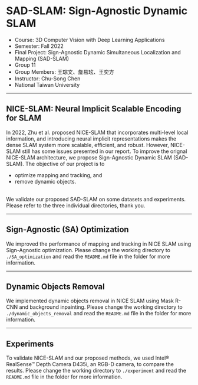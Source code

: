# SAD-SLAM: Sign-Agnostic Dynamic SLAM


* Course: 3D Computer Vision with Deep Learning Applications 
* Semester: Fall 2022
* Final Project: Sign-Agnostic Dynamic Simultaneous Localization and Mapping (SAD-SLAM)
* Group 11
* Group Members: 王琮文、詹易玹、王奕方
* Instructor: Chu-Song Chen
* National Taiwan University

---

## NICE-SLAM: Neural Implicit Scalable Encoding for SLAM
In 2022, Zhu et al. proposed NICE-SLAM that incorporates multi-level local information, 
and introducing neural implicit representations 
makes the dense SLAM system more scalable, efficient, and robust.
However, NICE-SLAM still has some issues presented in our report. 
To improve the orignal NICE-SLAM architecture, 
we propose Sign-Agnostic Dynamic SLAM (SAD-SLAM). 
The objective of our project is to 
* optimize mapping and tracking, and
* remove dynamic objects.
<br />
We validate our proposed SAD-SLAM on some datasets and experiments. 
Please refer to the three individual directories,  
thank you. 

---

## Sign-Agnostic (SA) Optimization
We improved the performance of mapping and tracking in NICE SLAM using Sign-Agnostic optimization.
Please change the working directory to `./SA_optimization` and read the `README.md` file in the folder for more information.

---

## Dynamic Objects Removal
We implemented dynamic objects removal in NICE SLAM using Mask R-CNN and background inpainting.
Please change the working directory to `./dynamic_objects_removal` and read the `README.md` file in the folder for more information.

---

## Experiments
To validate NICE-SLAM and our proposed methods, we used Intel® RealSense™ Depth Camera D435i, an RGB-D camera, to compare the results. 
Please change the working directory to `./experiment` and read the `README.md` file in the folder for more information.
